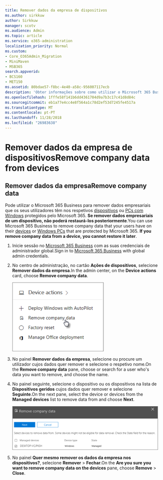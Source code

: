 ```yaml
---
title: Remover dados da empresa de dispositivos
ms.author: sirkkuw
author: Sirkkuw
manager: scotv
ms.audience: Admin
ms.topic: article
ms.service: o365-administration
localization_priority: Normal
ms.custom:
- Core_O365Admin_Migration
- MiniMaven
- MSB365
search.appverid:
- BCS160
- MET150
ms.assetid: 80bdae57-f8bc-4e40-a58c-956007117ecb
description: 'Obter informações sobre como utilizar o Microsoft 365 Business para remover dados da empresa a partir de dispositivos de utilizadores ou computadores com o Windows. '
ms.openlocfilehash: 1fffe58f141b6dd4361704d9a7b3c17c41d8d84c
ms.sourcegitcommit: eb1a77e4cc4e8f564a1c78d2ef53d7245fe4517a
ms.translationtype: MT
ms.contentlocale: pt-PT
ms.lasthandoff: 11/28/2018
ms.locfileid: "26983638"
---
```

# <a name="remove-company-data-from-devices"></a><span data-ttu-id="f767a-103">Remover dados da empresa de dispositivos</span><span class="sxs-lookup"><span data-stu-id="f767a-103">Remove company data from devices</span></span>

## <a name="remove-company-data"></a><span data-ttu-id="f767a-104">Remover dados da empresa</span><span class="sxs-lookup"><span data-stu-id="f767a-104">Remove company data</span></span>

<span data-ttu-id="f767a-p101">Pode utilizar o Microsoft 365 Business para remover dados empresariais que os seus utilizadores têm nos respetivos [dispositivos](app-protection-settings-for-android-and-ios.md) ou [PCs com Windows](protection-settings-for-windows-10-devices.md) protegidos pelo Microsoft 365. **Se remover dados empresariais de um dispositivo, não poderá restaurá-los posteriormente**.</span><span class="sxs-lookup"><span data-stu-id="f767a-p101">You can use Microsoft 365 Business to remove company data that your users have on their [devices](app-protection-settings-for-android-and-ios.md) or [Windows PCs](protection-settings-for-windows-10-devices.md) that are protected by Microsoft 365. **If you remove company data from a device, you cannot restore it later**.</span></span> 
  
1. <span data-ttu-id="f767a-107">Inicie sessão no [Microsoft 365 Business](https://portal.office.com) com as suas credenciais de administrador global.</span><span class="sxs-lookup"><span data-stu-id="f767a-107">Sign in to [Microsoft 365 Business](https://portal.office.com) with global admin credentials.</span></span> 
    
2. <span data-ttu-id="f767a-108">No centro de administração, no cartão **Ações de dispositivos**, selecione **Remover dados da empresa**.</span><span class="sxs-lookup"><span data-stu-id="f767a-108">In the admin center, on the **Device actions** card, choose **Remove company data**.</span></span>
    
    ![On the Devices card, choose Remove company data](media/b6fcf74b-0d7d-4e1a-894f-40f9d4a215b8.png)
  
3. <span data-ttu-id="f767a-110">No painel **Remover dados da empresa**, selecione ou procure um utilizador cujos dados quer remover e selecione o respetivo nome.</span><span class="sxs-lookup"><span data-stu-id="f767a-110">On the **Remove company data** pane, choose or search for a user who's data you want to remove, and choose the name.</span></span> 
    
4. <span data-ttu-id="f767a-111">No painel seguinte, selecione o dispositivo ou os dispositivos na lista de **Dispositivos geridos** cujos dados quer remover e selecione **Seguinte**.</span><span class="sxs-lookup"><span data-stu-id="f767a-111">On the next pane, select the device or devices from the **Managed devices** list to remove data from and choose **Next**.</span></span> 
    
    ![On the remove comapany data pane, select the device from which you want to remove the data.](media/f3725ff9-ebdb-4c13-9523-b2df362640cf.png)
  
5. <span data-ttu-id="f767a-113">No painel **Quer mesmo remover os dados da empresa nos dispositivos?**, selecione **Remover** \> **Fechar**.</span><span class="sxs-lookup"><span data-stu-id="f767a-113">On the **Are you sure you want to remove company data on the devices** pane, choose **Remove** \> **Close**.</span></span>
    


